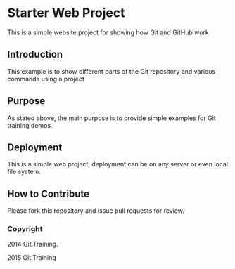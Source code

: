 # Starter Web Project

This is a simple website project for showing how Git and GitHub work

## Introduction

This example is to show different parts of the Git repository and various commands using a project

## Purpose

As stated above, the main purpose is to provide simple examples for Git training demos.
## Deployment

This is a simple web project, deployment can be on any server or even local file system.
## How to Contribute

Please fork this repository and issue pull requests for review.
### Copyright

2014 Git.Training.

2015 Git.Training
